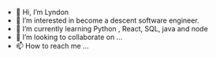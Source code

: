 - 👋 Hi, I’m Lyndon
- 👀 I’m interested in become a descent software engineer.
- 🌱 I’m currently learning Python , React, SQL, java and node
- 💞️ I’m looking to collaborate on ...
- 📫 How to reach me ...

<!---
LyndonYRB/LyndonYRB is a ✨ special ✨ repository because its `README.md` (this file) appears on your GitHub profile.
You can click the Preview link to take a look at your changes.
--->
